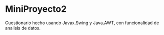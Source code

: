 # MiniProyecto2

Cuestionario hecho usando Javax.Swing y Java.AWT, con funcionalidad de analisis de datos.
